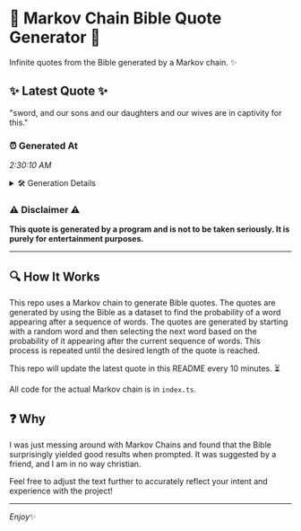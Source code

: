 # 📖 Markov Chain Bible Quote Generator 📖

Infinite quotes from the Bible generated by a Markov chain. ✨

## ✨ Latest Quote ✨
"sword, and our sons and our daughters and our wives are in captivity for this."

### ⏰ Generated At
*2:30:10 AM*

<details>
    <summary>🛠️ Generation Details</summary>
    <p>
        <strong>🌱 Seed:</strong> sword,<br>
        <strong>🔄 Iterations:</strong> 14<br>
        <strong>📜 Context History:</strong><br>[ sword, ]: and<br>[ sword,, and ]: our<br>[ sword,, and, our ]: sons<br>[ sword,, and, our, sons ]: and<br>[ sword,, and, our, sons, and ]: our<br>[ sword,, and, our, sons, and, our ]: daughters<br>[ and, our, sons, and, our, daughters ]: and<br>[ our, sons, and, our, daughters, and ]: our<br>[ sons, and, our, daughters, and, our ]: wives<br>[ and, our, daughters, and, our, wives ]: are<br>[ our, daughters, and, our, wives, are ]: in<br>[ daughters, and, our, wives, are, in ]: captivity<br>[ and, our, wives, are, in, captivity ]: for<br>[ our, wives, are, in, captivity, for ]: this.<br>
    </p>
</details>

### ⚠️ Disclaimer ⚠️
**This quote is generated by a program and is not to be taken seriously. It is purely for entertainment purposes.**

---

## 🔍 How It Works

This repo uses a Markov chain to generate Bible quotes. The quotes are generated by using the Bible as a dataset to find the probability of a word appearing after a sequence of words. The quotes are generated by starting with a random word and then selecting the next word based on the probability of it appearing after the current sequence of words. This process is repeated until the desired length of the quote is reached.

This repo will update the latest quote in this README every 10 minutes. ⏳

All code for the actual Markov chain is in `index.ts`.

## ❓ Why

I was just messing around with Markov Chains and found that the Bible surprisingly yielded good results when prompted. 
It was suggested by a friend, and I am in no way christian.

Feel free to adjust the text further to accurately reflect your intent and experience with the project!

---

*Enjoy*✨
